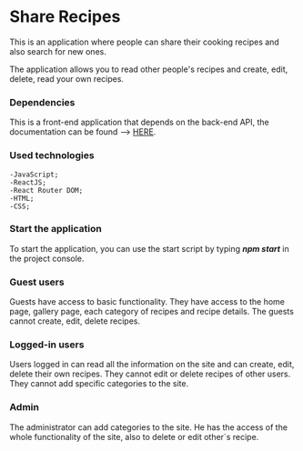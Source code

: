 # Share Recipes

This is an application where people can share their cooking recipes and also search for new ones.

The application allows you to read other people's recipes and create, edit, delete, read your own recipes.

### Dependencies

This is a front-end application that depends on the back-end API, the documentation can be found --> [HERE](https://github.com/Kalin-Konstantinov/server.git).

### Used technologies

    -JavaScript;
    -ReactJS;
    -React Router DOM;
    -HTML;
    -CSS;

### Start the application

To start the application, you can use the start script by typing ***npm start*** in the project console.

### Guest users

Guests have access to basic functionality.
They have access to the home page, gallery page, each category of recipes and recipe details. The guests cannot create, edit, delete recipes.

### Logged-in users

Users logged in can read all the information on the site and can create, edit, delete their own recipes. They cannot edit or delete recipes of other users. They cannot add specific categories to the site.

### Admin

The administrator can add categories to the site. He has the access of the whole functionality of the site, also to delete or edit other`s recipe.